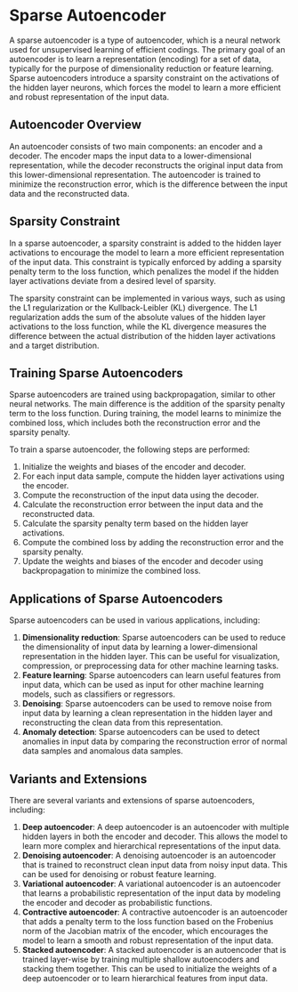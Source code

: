 # Sparse Autoencoder

A sparse autoencoder is a type of autoencoder, which is a neural network used for unsupervised learning of efficient codings. The primary goal of an autoencoder is to learn a representation (encoding) for a set of data, typically for the purpose of dimensionality reduction or feature learning. Sparse autoencoders introduce a sparsity constraint on the activations of the hidden layer neurons, which forces the model to learn a more efficient and robust representation of the input data.

## Autoencoder Overview

An autoencoder consists of two main components: an encoder and a decoder. The encoder maps the input data to a lower-dimensional representation, while the decoder reconstructs the original input data from this lower-dimensional representation. The autoencoder is trained to minimize the reconstruction error, which is the difference between the input data and the reconstructed data.

## Sparsity Constraint

In a sparse autoencoder, a sparsity constraint is added to the hidden layer activations to encourage the model to learn a more efficient representation of the input data. This constraint is typically enforced by adding a sparsity penalty term to the loss function, which penalizes the model if the hidden layer activations deviate from a desired level of sparsity.

The sparsity constraint can be implemented in various ways, such as using the L1 regularization or the Kullback-Leibler (KL) divergence. The L1 regularization adds the sum of the absolute values of the hidden layer activations to the loss function, while the KL divergence measures the difference between the actual distribution of the hidden layer activations and a target distribution.

## Training Sparse Autoencoders

Sparse autoencoders are trained using backpropagation, similar to other neural networks. The main difference is the addition of the sparsity penalty term to the loss function. During training, the model learns to minimize the combined loss, which includes both the reconstruction error and the sparsity penalty.

To train a sparse autoencoder, the following steps are performed:

1. Initialize the weights and biases of the encoder and decoder.
2. For each input data sample, compute the hidden layer activations using the encoder.
3. Compute the reconstruction of the input data using the decoder.
4. Calculate the reconstruction error between the input data and the reconstructed data.
5. Calculate the sparsity penalty term based on the hidden layer activations.
6. Compute the combined loss by adding the reconstruction error and the sparsity penalty.
7. Update the weights and biases of the encoder and decoder using backpropagation to minimize the combined loss.

## Applications of Sparse Autoencoders

Sparse autoencoders can be used in various applications, including:

1. **Dimensionality reduction**: Sparse autoencoders can be used to reduce the dimensionality of input data by learning a lower-dimensional representation in the hidden layer. This can be useful for visualization, compression, or preprocessing data for other machine learning tasks.
2. **Feature learning**: Sparse autoencoders can learn useful features from input data, which can be used as input for other machine learning models, such as classifiers or regressors.
3. **Denoising**: Sparse autoencoders can be used to remove noise from input data by learning a clean representation in the hidden layer and reconstructing the clean data from this representation.
4. **Anomaly detection**: Sparse autoencoders can be used to detect anomalies in input data by comparing the reconstruction error of normal data samples and anomalous data samples.

## Variants and Extensions

There are several variants and extensions of sparse autoencoders, including:

1. **Deep autoencoder**: A deep autoencoder is an autoencoder with multiple hidden layers in both the encoder and decoder. This allows the model to learn more complex and hierarchical representations of the input data.
2. **Denoising autoencoder**: A denoising autoencoder is an autoencoder that is trained to reconstruct clean input data from noisy input data. This can be used for denoising or robust feature learning.
3. **Variational autoencoder**: A variational autoencoder is an autoencoder that learns a probabilistic representation of the input data by modeling the encoder and decoder as probabilistic functions.
4. **Contractive autoencoder**: A contractive autoencoder is an autoencoder that adds a penalty term to the loss function based on the Frobenius norm of the Jacobian matrix of the encoder, which encourages the model to learn a smooth and robust representation of the input data.
5. **Stacked autoencoder**: A stacked autoencoder is an autoencoder that is trained layer-wise by training multiple shallow autoencoders and stacking them together. This can be used to initialize the weights of a deep autoencoder or to learn hierarchical features from input data.
